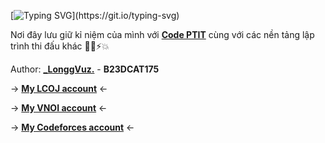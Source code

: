 [![Typing SVG](https://readme-typing-svg.demolab.com?font=Roboto&pause=1000&color=E1F700FF&width=1000&repeat=true&lines=Chào+mừng+các+bạn+đến+với+Bảo+Tàng+Code+Lỗi+!!!)](https://git.io/typing-svg)

Nơi đây lưu giữ kỉ niệm của mình với [**Code PTIT**](code.ptit.edu.vn) cùng với các nền tảng lập trình thi đấu khác 🧑‍💻⚡️💥

Author: [**_LonggVuz.**](https://facebook.com/longgvuz/) - **B23DCAT175**

-> [**My LCOJ account**](https://luyencode.net/user/vudinhlong) <-

-> [**My VNOI account**](https://oj.vnoi.info/user/vudinhlong) <-

-> [**My Codeforces account**](https://codeforces.com/profile/vudinhlongg) <-
